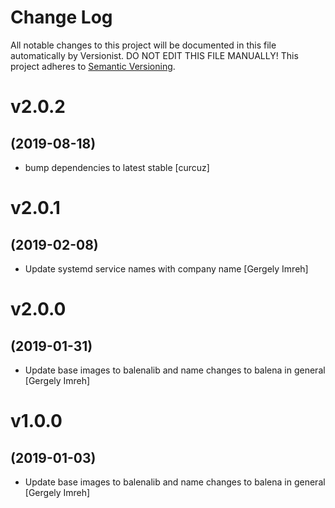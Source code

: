 # Change Log

All notable changes to this project will be documented in this file
automatically by Versionist. DO NOT EDIT THIS FILE MANUALLY!
This project adheres to [Semantic Versioning](http://semver.org/).

# v2.0.2
## (2019-08-18)

* bump dependencies to latest stable [curcuz]

# v2.0.1
## (2019-02-08)

* Update systemd service names with company name [Gergely Imreh]

# v2.0.0
## (2019-01-31)

* Update base images to balenalib and name changes to balena in general [Gergely Imreh]

# v1.0.0
## (2019-01-03)

* Update base images to balenalib and name changes to balena in general [Gergely Imreh]
